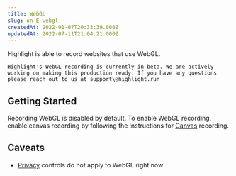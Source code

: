```yaml
---
title: WebGL
slug: on-E-webgl
createdAt: 2022-01-07T20:33:39.000Z
updatedAt: 2022-07-11T21:04:21.000Z
---
```


Highlight is able to record websites that use WebGL.

```hint
Highlight's WebGL recording is currently in beta. We are actively working on making this production ready. If you have any questions please reach out to us at support\@highlight.run
```

## Getting Started

Recording WebGL is disabled by default. To enable WebGL recording, enable canvas recording by following the instructions for [Canvas](/product-features/canvas) recording.

## Caveats

-   [Privacy](/session-replay/privacy) controls do not apply to WebGL right now
